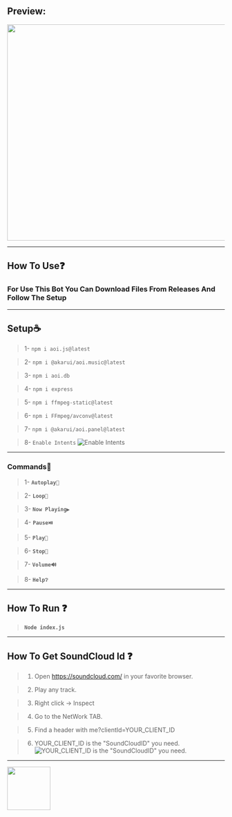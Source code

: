 
## **Preview:**
<a href="https://cdn.wild-life-studio.ir/assets/image/music-project-preview.png"><img src="https://cdn.wild-life-studio.ir/assets/image/music-project-preview.png" style="width:700px; height:500px"> </a>
****
## **How To Use❓**

### For Use This Bot You Can Download Files From __Releases__ And Follow The Setup

****

## **Setup☕**
> 1- `npm i aoi.js@latest`

> 2- `npm i @akarui/aoi.music@latest`

> 3- `npm i aoi.db`

> 4- `npm i express`

> 5- `npm i ffmpeg-static@latest`

> 6- `npm i FFmpeg/avconv@latest`

> 7- `npm i @akarui/aoi.panel@latest`

> 8- `Enable Intents`
![Enable Intents](https://cdn.wild-life-studio.ir/assets/image/discord-intents.png) 
****
### **Commands🤖**
> 1- **`Autoplay🍂`**

> 2- **`Loop🔁`**

> 3- **`Now Playing▶️`**

> 4- **`Pause⏯️`**

> 5- **`Play🎵`**

> 6- **`Stop🛑`**

> 7- **`Volume🔊`**

> 8- **`Help❔`**
****
## **How To Run ❓**
> **`Node index.js`**
****
## **How To Get SoundCloud Id ❓**

> 1. Open https://soundcloud.com/ in your favorite browser.

> 2. Play any track.

> 3. Right click -> Inspect

> 4. Go to the NetWork TAB.

> 5. Find a header with me?clientId=YOUR_CLIENT_ID

> 6. YOUR_CLIENT_ID is the "SoundCloudID" you need.
![YOUR_CLIENT_ID is the "SoundCloudID" you need.](https://cdn.wild-life-studio.ir/assets/image/soundCloudId.png) 


****
<a href="https://pooriya.wild-life-studio.ir/donate"><img src="https://img.shields.io/badge/Donate-104098.svg?style=&logo=paypal" style="width:100px" draggable="false"></a>



